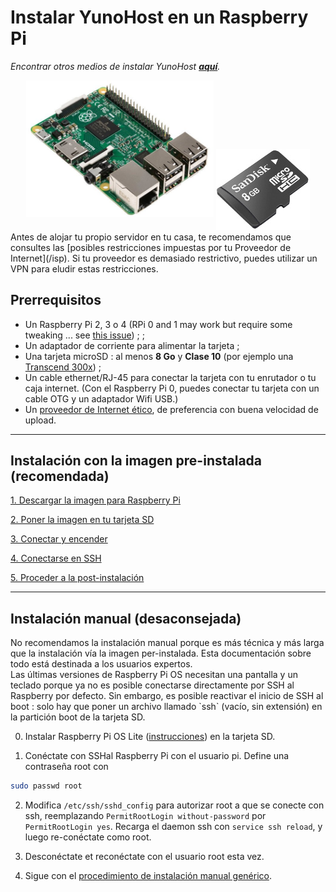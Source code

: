 # Instalar YunoHost en un Raspberry Pi

*Encontrar otros medios de instalar YunoHost **[aquí](/install)**.*

<center>
<img src="/images/raspberrypi.jpg" width=300 style="padding-bottom:20px">
<img src="/images/micro-sd-card.jpg">
</center>

<div class="alert alert-info" markdown="1">
Antes de alojar tu propio servidor en tu casa, te recomendamos que consultes las [posibles restricciones impuestas por tu Proveedor de Internet](/isp). Si tu proveedor es demasiado restrictivo, puedes utilizar un VPN para eludir estas restricciones.
</div>

## Prerrequisitos

- Un Raspberry Pi 2, 3 o 4 (RPi 0 and 1 may work but require some tweaking ... see [this issue](https://github.com/YunoHost/issues/issues/1423)) ; ;
- Un adaptador de corriente para alimentar la tarjeta ;
- Una tarjeta microSD : al menos **8 Go** y **Clase 10** (por ejemplo una [Transcend 300x](http://www.amazon.fr/Transcend-microSDHC-adaptateur-TS32GUSDU1E-Emballage/dp/B00CES44EO)) ;
- Un cable ethernet/RJ-45 para conectar la tarjeta con tu enrutador o tu caja internet. (Con el Raspberry Pi 0, puedes conectar tu tarjeta con un cable OTG y un adaptador Wifi USB.)
- Un [proveedor de Internet ético](/isp), de preferencia con buena velocidad de upload.

---

## Instalación con la imagen pre-instalada (recomendada)

<a class="btn btn-lg btn-default" href="/images">1. Descargar la imagen para Raspberry Pi</a>

<a class="btn btn-lg btn-default" href="/burn_or_copy_iso">2. Poner la imagen en tu tarjeta SD</a>

<a class="btn btn-lg btn-default" href="/plug_and_boot">3. Conectar y encender</a>

<a class="btn btn-lg btn-default" href="/ssh">4. Conectarse en SSH</a>

<a class="btn btn-lg btn-default" href="/postinstall">5. Proceder a la post-instalación</a>

---

## Instalación manual (desaconsejada)

<div class="alert alert-warning" markdown="1">
No recomendamos la instalación manual porque es más técnica y más larga que la instalación vía la imagen per-instalada. Esta documentación sobre todo está destinada a los usuarios expertos.
</div>

<div class="alert alert-warning" markdown="1">
Las últimas versiones de Raspberry Pi OS necesitan una pantalla y un teclado porque ya no es posible conectarse directamente por SSH al Raspberry por defecto. Sin embargo, es posible reactivar el inicio de SSH al boot : solo hay que poner un archivo llamado `ssh` (vacío, sin extensión) en la partición boot de la tarjeta SD.
</div>

0. Instalar Raspberry Pi OS Lite ([instrucciones](https://www.raspberrypi.org/downloads/raspberry-pi-os/)) en la tarjeta SD.

1. Conéctate con SSHal Raspberry Pi con el usuario pi. Define una contraseña root con 
```bash
sudo passwd root
```

2. Modifica `/etc/ssh/sshd_config` para autorizar root a que se conecte con ssh, reemplazando `PermitRootLogin without-password` por `PermitRootLogin yes`. Recarga el daemon ssh con `service ssh reload`, y luego re-conéctate como root.

3. Desconéctate et reconéctate con el usuario root esta vez.

4. Sigue con el <a href="/install_manually">procedimiento de instalación manual genérico</a>.

